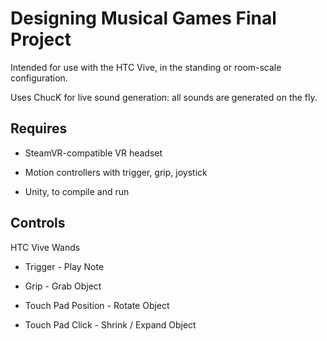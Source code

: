 # Designing Musical Games Final Project
Intended for use with the HTC Vive, in the standing or room-scale configuration.

Uses ChucK for live sound generation: all sounds are generated on the fly.

## Requires
* SteamVR-compatible VR headset

* Motion controllers with trigger, grip, joystick

* Unity, to compile and run

## Controls

HTC Vive Wands

* Trigger - Play Note

* Grip - Grab Object

* Touch Pad Position - Rotate Object

* Touch Pad Click - Shrink / Expand Object
